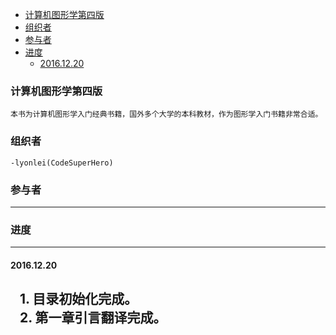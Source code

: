 <!-- TOC -->

- [计算机图形学第四版](#%E8%AE%A1%E7%AE%97%E6%9C%BA%E5%9B%BE%E5%BD%A2%E5%AD%A6%E7%AC%AC%E5%9B%9B%E7%89%88)
- [组织者](#%E7%BB%84%E7%BB%87%E8%80%85)
- [参与者](#%E5%8F%82%E4%B8%8E%E8%80%85)
- [进度](#%E8%BF%9B%E5%BA%A6)
    - [2016.12.20](#20161220)

<!-- /TOC -->
### 计算机图形学第四版
    本书为计算机图形学入门经典书籍，国外多个大学的本科教材，作为图形学入门书籍非常合适。
### 组织者
    -lyonlei(CodeSuperHero)
### 参与者
---
### 进度
---
#### 2016.12.20 
    1. 目录初始化完成。  
    2. 第一章引言翻译完成。    
---